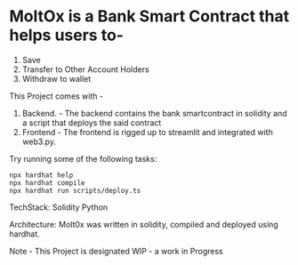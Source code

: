 #   MoltOx is a Bank Smart Contract that helps users to-

1. Save
2. Transfer to Other Account Holders
3. Withdraw to wallet

This Project comes with -

1. Backend. - The backend contains the bank smartcontract in solidity and a script that deploys the said contract
2. Frontend - The frontend is rigged up to streamlit and integrated with web3.py.


Try running some of the following tasks:

```shell
npx hardhat help
npx hardhat compile
npx hardhat run scripts/deploy.ts
```

TechStack: Solidity
           Python
           
Architecture: Molt0x was written in solidity, compiled and deployed using hardhat.

Note - This Project is designated WIP - a work in Progress 


